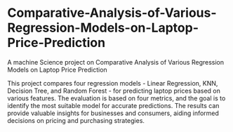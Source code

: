 # Comparative-Analysis-of-Various-Regression-Models-on-Laptop-Price-Prediction
A machine Science project on Comparative Analysis of Various Regression Models on Laptop Price Prediction

This project compares four regression models - Linear Regression, KNN, Decision Tree, and Random Forest - for predicting laptop prices based on various features. The evaluation is based on four metrics, and the goal is to identify the most suitable model for accurate predictions. The results can provide valuable insights for businesses and consumers, aiding informed decisions on pricing and purchasing strategies.
